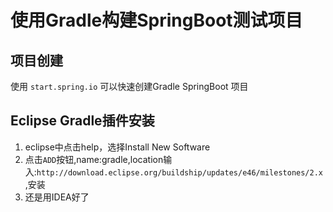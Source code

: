 # 使用Gradle构建SpringBoot测试项目

## 项目创建
使用 `start.spring.io` 可以快速创建Gradle SpringBoot 项目

## Eclipse Gradle插件安装
1. eclipse中点击help，选择Install New Software
2. 点击`ADD`按钮,name:gradle,location输入:`http://download.eclipse.org/buildship/updates/e46/milestones/2.x`,安装
3. 还是用IDEA好了